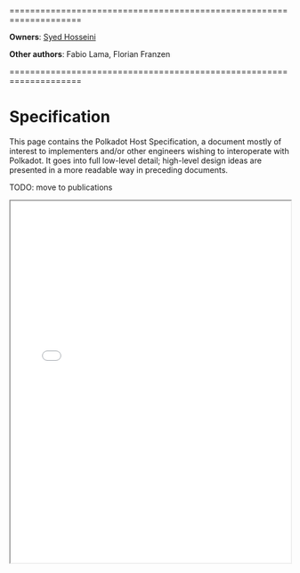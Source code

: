 ====================================================================

**Owners**: [Syed Hosseini](/research_team_members/syed.html)

**Other authors**: Fabio Lama, Florian Franzen

====================================================================

# Specification

This page contains the Polkadot Host Specification, a document mostly of
interest to implementers and/or other engineers wishing to interoperate with
Polkadot. It goes into full low-level detail; high-level design ideas are
presented in a more readable way in preceding documents.

TODO: move to publications

<iframe src="../_static/pdfview/viewer.html?file=../pdf/polkadot-host-spec.pdf" width="100%" height="650em"></iframe>
